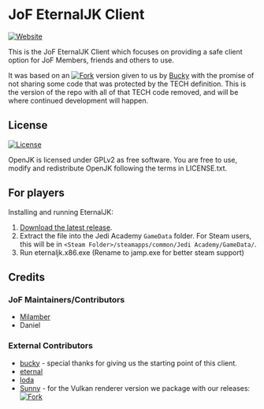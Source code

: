 # JoF EternalJK Client
[![Website](https://img.shields.io/badge/website-jofacademy-brightgreen.svg)](https://jofacademy.eu/)

This is the JoF EternalJK Client which focuses on providing a safe client option for JoF Members, friends and others to use.

It was based on an [![Fork](https://img.shields.io/badge/repository-EternalJK-brightgreen.svg)](https://github.com/eternalcodes/EternalJK) version given to us by [Bucky](https://github.com/Bucky21659) with the promise of not sharing some code that was protected by the TECH definition. This is the version of the repo with all of that TECH code removed, and will be where continued development will happen.

## License

[![License](https://img.shields.io/github/license/eternalcodes/EternalJK.svg)](https://github.com/eternalcodes/EternalJK/blob/master/LICENSE.txt)

OpenJK is licensed under GPLv2 as free software. You are free to use, modify and redistribute OpenJK following the terms in LICENSE.txt.

## For players

Installing and running EternalJK:

1. [Download the latest release](https://github.com/Milamber0/JoF_EJK/releases).
2. Extract the file into the Jedi Academy `GameData` folder. For Steam users, this will be in `<Steam Folder>/steamapps/common/Jedi Academy/GameData/`.
3. Run eternaljk.x86.exe (Rename to jamp.exe for better steam support)


## Credits
### JoF Maintainers/Contributors
* [Milamber](https://github.com/Milamber0)
* Daniel

### External Contributors
* [bucky](https://github.com/Bucky21659) - special thanks for giving us the starting point of this client.
* [eternal](https://github.com/eternalcodes)
* [loda](https://github.com/videoP)
* [Sunny](https://github.com/JKSunny) - for the Vulkan renderer version we package with our releases: [![Fork](https://img.shields.io/badge/repository-EternalJK-brightgreen.svg)](https://github.com/JKSunny/EternalJK)
